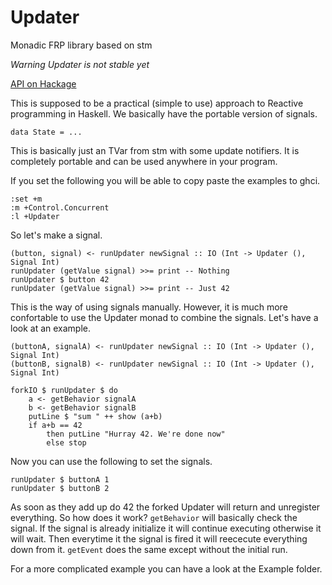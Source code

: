 # Updater
Monadic FRP library based on stm

*Warning Updater is not stable yet*

[API on Hackage](http://hackage.haskell.org/package/Updater)

This is supposed to be a practical (simple to use) approach to Reactive programming in Haskell.
We basically have the portable version of signals.

    data State = ...

This is basically just an TVar from stm with some update notifiers.
It is completely portable and can be used anywhere in your program.

If you set the following you will be able to copy paste the examples to ghci.

    :set +m
    :m +Control.Concurrent
    :l +Updater

So let's make a signal.

    (button, signal) <- runUpdater newSignal :: IO (Int -> Updater (), Signal Int)
    runUpdater (getValue signal) >>= print -- Nothing
    runUpdater $ button 42
    runUpdater (getValue signal) >>= print -- Just 42
    

This is the way of using signals manually.
However, it is much more confortable to use the Updater monad to combine the signals.
Let's have a look at an example.

    (buttonA, signalA) <- runUpdater newSignal :: IO (Int -> Updater (), Signal Int)
    (buttonB, signalB) <- runUpdater newSignal :: IO (Int -> Updater (), Signal Int)
    
    forkIO $ runUpdater $ do
        a <- getBehavior signalA
        b <- getBehavior signalB
        putLine $ "sum " ++ show (a+b)
        if a+b == 42
            then putLine "Hurray 42. We're done now"
            else stop
    
Now you can use the following to set the signals.

    runUpdater $ buttonA 1
    runUpdater $ buttonB 2

As soon as they add up do 42 the forked Updater will return and unregister everything.
So how does it work?
`getBehavior` will basically check the signal.
If the signal is already initialize it will continue executing otherwise it will wait.
Then everytime it the signal is fired it will reececute everything down from it.
`getEvent` does the same except without the initial run.

For a more complicated example you can have a look at the Example folder.

    